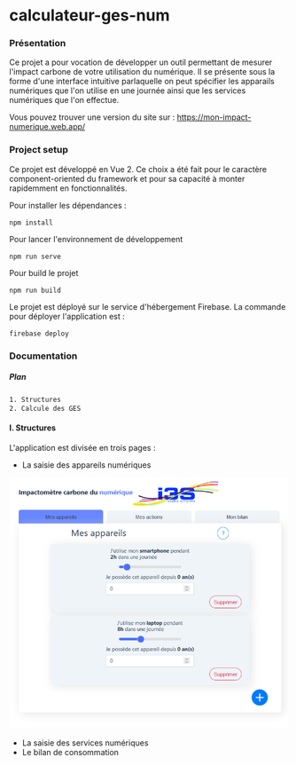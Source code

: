 # calculateur-ges-num

### Présentation

Ce projet a pour vocation de développer un outil permettant de mesurer l'impact carbone de votre utilisation du numérique. Il se présente sous la forme d'une interface intuitive parlaquelle on peut spécifier les apparails numériques que l'on utilise en une journée ainsi que les services numériques que l'on effectue.

Vous pouvez trouver une version du site sur : https://mon-impact-numerique.web.app/



### Project setup

Ce projet est développé en Vue 2. Ce choix a été fait pour le caractère component-oriented du framework et pour sa capacité à monter rapidemment en fonctionnalités. 

Pour installer les dépendances : 
```
npm install
```

Pour lancer l'environnement de développement
```
npm run serve
```

Pour build le projet
```
npm run build
```
Le projet est déployé sur le service d'hébergement Firebase. La commande pour déployer l'application est :

```
firebase deploy
```

### Documentation 

##### Plan
  
    1. Structures
    2. Calcule des GES


#### I. Structures


L'application est divisée en trois pages :

  - La saisie des appareils numériques

  ![pagedevice](documentation/PageDevice.PNG)
  
  
  - La saisie des services numériques
  - Le bilan de consommation



